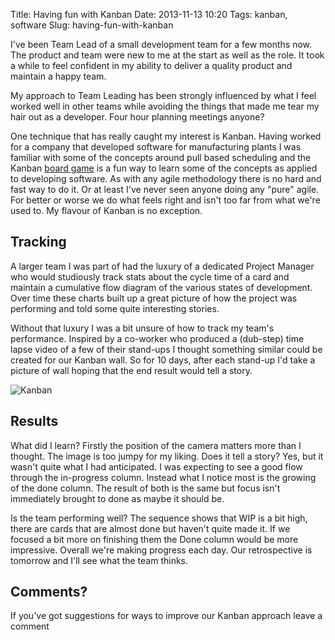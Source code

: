 Title: Having fun with Kanban
Date: 2013-11-13 10:20
Tags: kanban, software
Slug: having-fun-with-kanban

I've been Team Lead of a small development team for a few months now. The product and team were new to me at the start as well as the role. It took a while to feel confident in my ability to deliver a quality product and maintain a happy team.

My approach to Team Leading has been strongly influenced by what I feel worked well in other teams while avoiding the things that made me tear my hair out as a developer. Four hour planning meetings anyone?

One technique that has really caught my interest is Kanban. Having worked for a company that developed software for manufacturing plants I was familiar with some of the concepts around pull based scheduling and the Kanban [board game](http://getkanban.com/BoardGame.html) is a fun way to learn some of the concepts as applied to developing software. As with any agile methodology there is no hard and fast way to do it. Or at least I've never seen anyone doing any "pure" agile. For better or worse we do what feels right and isn't too far from what we're used to. My flavour of Kanban is no exception.

## Tracking

A larger team I was part of had the luxury of a dedicated Project Manager who would studiously track stats about the cycle time of a card and maintain a cumulative flow diagram of the various states of development. Over time these charts built up a great picture of how the project was performing and told some quite interesting stories.

Without that luxury I was a bit unsure of how to track my team's performance. Inspired by a co-worker who produced a (dub-step) time lapse video of a few of their stand-ups I thought something similar could be created for our Kanban wall. So for 10 days, after each stand-up I'd take a picture of wall hoping that the end result would tell a story.

![Kanban](|filename|/images/kanban.gif)

## Results

What did I learn? Firstly the position of the camera matters more than I thought. The image is too jumpy for my liking. Does it tell a story? Yes, but it wasn't quite what I had anticipated. I was expecting to see a good flow through the in-progress column. Instead what I notice most is the growing of the done column. The result of both is the same but focus isn't immediately brought to done as maybe it should be.

Is the team performing well? The sequence shows that WIP is a bit high, there are cards that are almost done but haven't quite made it. If we focused a bit more on finishing them the Done column would be more impressive. Overall we're making progress each day. Our retrospective is tomorrow and I'll see what the team thinks.

## Comments?

If you've got suggestions for ways to improve our Kanban approach leave a comment